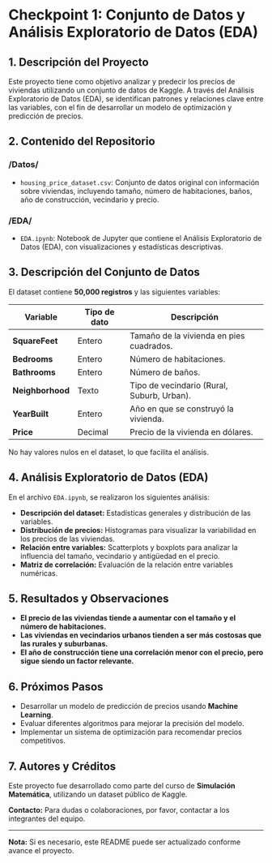 # Checkpoint 1: Conjunto de Datos y Análisis Exploratorio de Datos (EDA)

## 1. Descripción del Proyecto
Este proyecto tiene como objetivo analizar y predecir los precios de viviendas utilizando un conjunto de datos de Kaggle. A través del Análisis Exploratorio de Datos (EDA), se identifican patrones y relaciones clave entre las variables, con el fin de desarrollar un modelo de optimización y predicción de precios.

## 2. Contenido del Repositorio

### **/Datos/**
- `housing_price_dataset.csv`: Conjunto de datos original con información sobre viviendas, incluyendo tamaño, número de habitaciones, baños, año de construcción, vecindario y precio.

### **/EDA/**
- `EDA.ipynb`: Notebook de Jupyter que contiene el Análisis Exploratorio de Datos (EDA), con visualizaciones y estadísticas descriptivas.

## 3. Descripción del Conjunto de Datos
El dataset contiene **50,000 registros** y las siguientes variables:

| **Variable**    | **Tipo de dato** | **Descripción** |
|---------------|--------------|----------------|
| **SquareFeet** | Entero | Tamaño de la vivienda en pies cuadrados. |
| **Bedrooms** | Entero | Número de habitaciones. |
| **Bathrooms** | Entero | Número de baños. |
| **Neighborhood** | Texto | Tipo de vecindario (Rural, Suburb, Urban). |
| **YearBuilt** | Entero | Año en que se construyó la vivienda. |
| **Price** | Decimal | Precio de la vivienda en dólares. |

No hay valores nulos en el dataset, lo que facilita el análisis.

## 4. Análisis Exploratorio de Datos (EDA)
En el archivo `EDA.ipynb`, se realizaron los siguientes análisis:
- **Descripción del dataset:** Estadísticas generales y distribución de las variables.
- **Distribución de precios:** Histogramas para visualizar la variabilidad en los precios de las viviendas.
- **Relación entre variables:** Scatterplots y boxplots para analizar la influencia del tamaño, vecindario y antigüedad en el precio.
- **Matriz de correlación:** Evaluación de la relación entre variables numéricas.

## 5. Resultados y Observaciones
- **El precio de las viviendas tiende a aumentar con el tamaño y el número de habitaciones.**
- **Las viviendas en vecindarios urbanos tienden a ser más costosas que las rurales y suburbanas.**
- **El año de construcción tiene una correlación menor con el precio, pero sigue siendo un factor relevante.**

## 6. Próximos Pasos
- Desarrollar un modelo de predicción de precios usando **Machine Learning**.
- Evaluar diferentes algoritmos para mejorar la precisión del modelo.
- Implementar un sistema de optimización para recomendar precios competitivos.

## 7. Autores y Créditos
Este proyecto fue desarrollado como parte del curso de **Simulación Matemática**, utilizando un dataset público de Kaggle.

**Contacto:** Para dudas o colaboraciones, por favor, contactar a los integrantes del equipo.

---

**Nota:** Si es necesario, este README puede ser actualizado conforme avance el proyecto.
